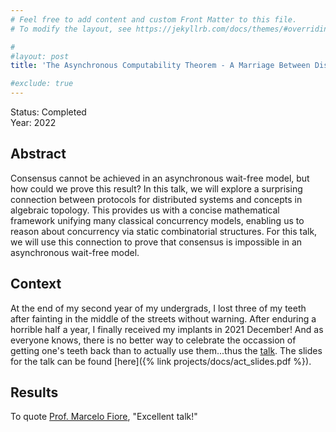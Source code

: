 ```yaml
---
# Feel free to add content and custom Front Matter to this file.
# To modify the layout, see https://jekyllrb.com/docs/themes/#overriding-theme-defaults

#
#layout: post
title: 'The Asynchronous Computability Theorem - A Marriage Between Distributed Systems and Algebraic Topology'

#exclude: true
---
```

Status: Completed  
Year: 2022

## Abstract 
Consensus cannot be achieved in an asynchronous wait-free model, but how could we prove this result? In this talk, we will explore a surprising connection between protocols for distributed systems and concepts in algebraic topology. This provides us with a concise mathematical framework unifying many classical concurrency models, enabling us to reason about concurrency via static combinatorial structures. For this talk, we will use this connection to prove that consensus is impossible in an asynchronous wait-free model.



## Context
At the end of my second year of my undergrads, I lost three of my teeth after fainting in the middle of the streets without warning. After enduring a horrible half a year, I finally received my implants in 2021 December! And as everyone knows, there is no better way to celebrate the occassion of getting one's teeth back than to actually use them...thus the [talk](https://talks.cam.ac.uk/talk/index/168506). The slides for the talk can be found [here]({% link  projects/docs/act_slides.pdf %}).

## Results 

To quote [Prof. Marcelo Fiore](https://www.cl.cam.ac.uk/~mpf23/), "Excellent talk!"